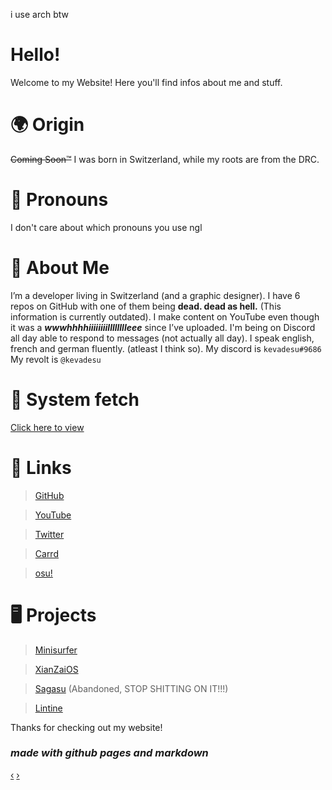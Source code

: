 i use arch btw
# Hello!
Welcome to my Website! Here you'll find infos about me and stuff.
# 🌍 Origin
~~Coming Soon™~~ I was born in Switzerland, while my roots are from the DRC.
# 🐋 Pronouns
I don't care about which pronouns you use ngl
# 🐢 About Me
I’m a developer living in Switzerland (and a graphic designer). I have 6 repos on GitHub with one of them being **dead. dead as hell.** (This information is currently outdated). I make content on YouTube even though it was a ***wwwhhhhiiiiiiiilllllllleee*** since I’ve uploaded. I'm being on Discord all day able to respond to messages (not actually all day). I speak english, french and german fluently. (atleast I think so).
My discord is ```kevadesu#9686```
My revolt is ```@kevadesu```
# 🐧 System fetch
[Click here to view](https://kevadesu.github.io/fetch.txt)

# 🔗 Links
> [GitHub](https://github.com/kevadesu)

> [YouTube](https://www.youtube.com/channel/UC7hWezGl7W5H31s0g6hKezA)

> [Twitter](https://twitter.com/kevadesu_off)

> [Carrd](https://kevadesu.carrd.co)

> [osu!](https://osu.ppy.sh/users/16327892)

# 🖥️ Projects
> [Minisurfer](https://minisurfer.weebly.com/)

> [XianZaiOS](https://lintine.github.io/XianZaiOS/)

> [Sagasu](https://github.com/kevadesu/Sagasu) (Abandoned, STOP SHITTING ON IT!!!)

> [Lintine](https://lintine.github.io/)

Thanks for checking out my website!


### ***made with github pages and markdown***

<div id="webring-wrapper">
  <a href="https://webring.hackclub.com/" id="previousBtn" class="webring-anchor" title="Previous">‹</a>
  <a href="https://webring.hackclub.com/" class="webring-logo" title="Hack Club Webring" alt="Hack Club Webring"></a>
  <a href="https://webring.hackclub.com/" id="nextBtn" class="webring-anchor" title="Next">›</a>
  <script src="https://webring.hackclub.com/embed.min.js"></script>
</div>

<!-- This is the picture: https://unsplash.com/photos/PJNO2sLlbB8 -->

<!-- no longer used <body style="background-image: url(https://images.unsplash.com/photo-1591088398332-8a7791972843?ixlib=rb-1.2.1&ixid=MnwxMjA3fDB8MHxwaG90by1wYWdlfHx8fGVufDB8fHx8&auto=format&fit=crop&w=1074&q=80.png);background-repeat: no-repeat;background-attachment: fixed;background-size: cover;"> -->

